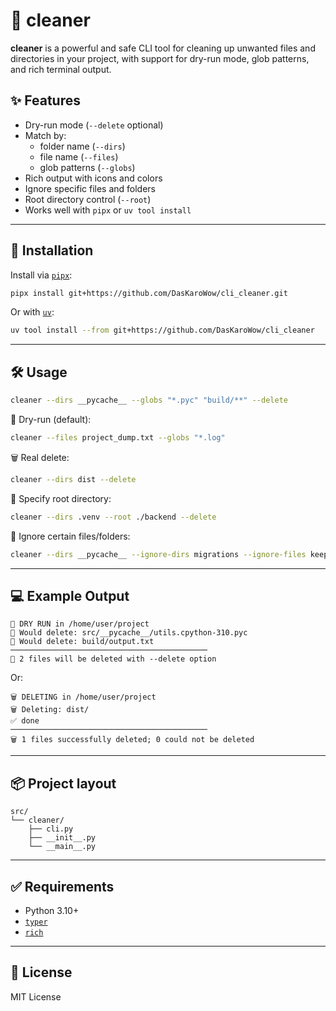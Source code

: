# 🧹 cleaner

**cleaner** is a powerful and safe CLI tool for cleaning up unwanted files and directories in your project, with support for dry-run mode, glob patterns, and rich terminal output.

## ✨ Features

- Dry-run mode (`--delete` optional)
- Match by:
  - folder name (`--dirs`)
  - file name (`--files`)
  - glob patterns (`--globs`)
- Rich output with icons and colors
- Ignore specific files and folders
- Root directory control (`--root`)
- Works well with `pipx` or `uv tool install`

---

## 🚀 Installation

Install via [`pipx`](https://pypa.github.io/pipx/):

```bash
pipx install git+https://github.com/DasKaroWow/cli_cleaner.git
```

Or with [`uv`](https://github.com/astral-sh/uv):

```bash
uv tool install --from git+https://github.com/DasKaroWow/cli_cleaner
```

---

## 🛠 Usage

```bash
cleaner --dirs __pycache__ --globs "*.pyc" "build/**" --delete
```

🔎 Dry-run (default):
```bash
cleaner --files project_dump.txt --globs "*.log"
```

🗑️ Real delete:
```bash
cleaner --dirs dist --delete
```

📁 Specify root directory:
```bash
cleaner --dirs .venv --root ./backend --delete
```

🙈 Ignore certain files/folders:
```bash
cleaner --dirs __pycache__ --ignore-dirs migrations --ignore-files keep.py
```

---

## 💻 Example Output

```
👀 DRY RUN in /home/user/project
👀 Would delete: src/__pycache__/utils.cpython-310.pyc
👀 Would delete: build/output.txt
────────────────────────────────────────────
👀 2 files will be deleted with --delete option
```

Or:

```
🗑️ DELETING in /home/user/project
🗑️ Deleting: dist/
✅ done
────────────────────────────────────────────
🗑️ 1 files successfully deleted; 0 could not be deleted
```

---

## 📦 Project layout

```
src/
└── cleaner/
    ├── cli.py
    ├── __init__.py
    └── __main__.py
```

---

## ✅ Requirements

- Python 3.10+
- [`typer`](https://typer.tiangolo.com/)
- [`rich`](https://rich.readthedocs.io/)

---

## 📄 License

MIT License
